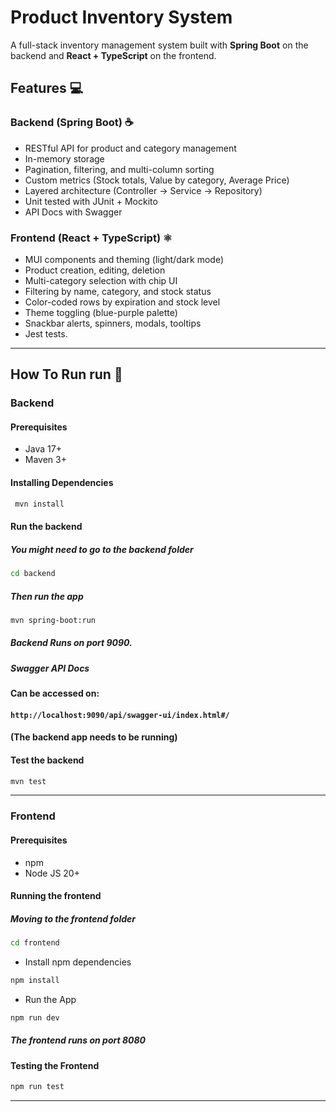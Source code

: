 # Product Inventory System

A full-stack inventory management system built with **Spring Boot** on the backend and **React + TypeScript** on the frontend.

## Features 💻
 
### Backend (Spring Boot) ☕️
- RESTful API for product and category management
- In-memory storage
- Pagination, filtering, and multi-column sorting
- Custom metrics (Stock totals, Value by category, Average Price)
- Layered architecture (Controller → Service → Repository)
- Unit tested with JUnit + Mockito
- API Docs with Swagger
  
### Frontend (React + TypeScript) ⚛️
- MUI components and theming (light/dark mode)
- Product creation, editing, deletion
- Multi-category selection with chip UI
- Filtering by name, category, and stock status
- Color-coded rows by expiration and stock level
- Theme toggling (blue-purple palette)
- Snackbar alerts, spinners, modals, tooltips
- Jest tests.

---

## How To Run run 💪 
### Backend

#### Prerequisites
- Java 17+
- Maven 3+

#### Installing Dependencies
```bash
 mvn install
```

#### Run the backend
##### You might need to go to the backend folder
```bash
cd backend
```
##### Then run the app
```bash
mvn spring-boot:run
```
##### Backend Runs on port **9090**.

##### Swagger API Docs
#### Can be accessed on:
#### `http://localhost:9090/api/swagger-ui/index.html#/`

#### (The backend app needs to be running)

#### Test the backend

```bash
mvn test
```
---
### Frontend

#### Prerequisites
- npm
- Node JS 20+

#### Running the frontend
##### Moving to the frontend folder
```bash
cd frontend
```
- Install npm dependencies
```bash
npm install
```
- Run the App
```bash
npm run dev
```
##### The frontend runs on port **8080**

#### Testing the Frontend
```bash
npm run test
```
---
